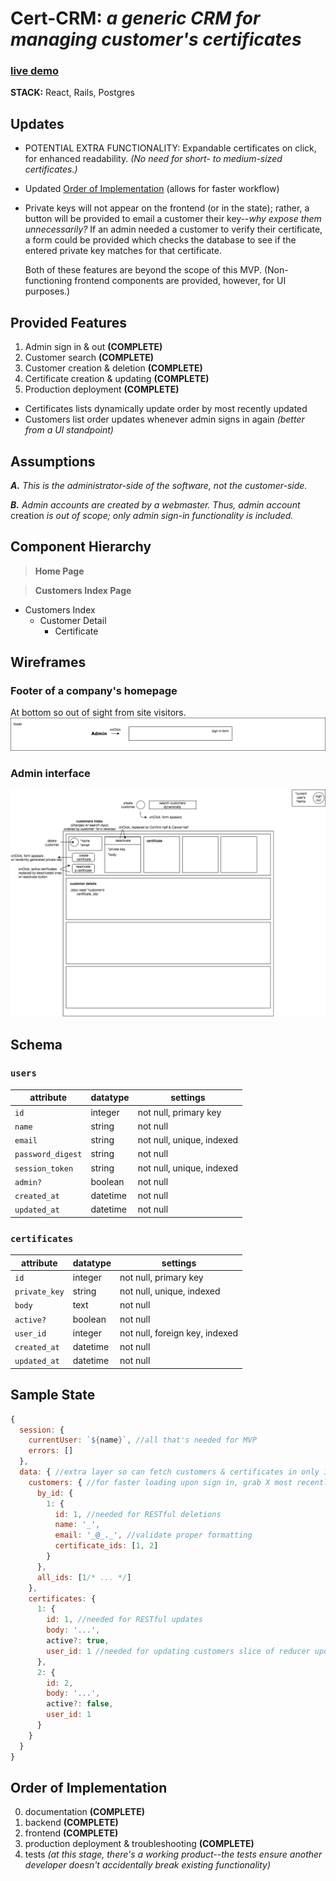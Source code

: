 # Cert-CRM: _a generic CRM for managing customer's certificates_

### [live demo](http://cert-crm.herokuapp.com/#/)

**STACK:** React, Rails, Postgres

## Updates

* POTENTIAL EXTRA FUNCTIONALITY: Expandable certificates on click, for enhanced readability. _(No need for short- to medium-sized certificates.)_

* Updated [Order of Implementation](https://github.com/English3000/cert-CRM#order-of-implementation) (allows for faster workflow)

* Private keys will not appear on the frontend (or in the state); rather, a button will be provided to email a customer their key--_why expose them unnecessarily?_ If an admin needed a customer to verify their certificate, a form could be provided which checks the database to see if the entered private key matches for that certificate.

  Both of these features are beyond the scope of this MVP. (Non-functioning frontend components are provided, however, for UI purposes.)

## Provided Features

1. Admin sign in & out **(COMPLETE)**
2. Customer search **(COMPLETE)**
3. Customer creation & deletion **(COMPLETE)**
4. Certificate creation & updating **(COMPLETE)**
5. Production deployment **(COMPLETE)**

+ Certificates lists dynamically update order by most recently updated
+ Customers list order updates whenever admin signs in again _(better from a UI standpoint)_

## Assumptions

_**A.** This is the administrator-side of the software, not the customer-side._

_**B.** Admin accounts are created by a webmaster. Thus, admin account_ creation _is out of scope; only admin sign-in functionality is included._

## Component Hierarchy

> **Home Page**

> **Customers Index Page**
  * Customers Index
    * Customer Detail
      * Certificate

## Wireframes

### Footer of a company's homepage
At bottom so out of sight from site visitors.
![homepage](https://github.com/English3000/cert-CRM/blob/master/HomePage.png)

### Admin interface
![customersIndexPage](https://github.com/English3000/cert-CRM/blob/master/CustomersIndexPage.png)

## Schema

### `users`

attribute         | datatype | settings
-|-|-
`id`              | integer  | not null, primary key
`name`            | string   | not null
`email`           | string   | not null, unique, indexed
`password_digest` | string   | not null
`session_token`   | string   | not null, unique, indexed
`admin?`          | boolean  | not null
`created_at`      | datetime | not null
`updated_at`      | datetime | not null

### `certificates`

attribute         | datatype | settings
-|-|-
`id`              | integer  | not null, primary key
`private_key`     | string   | not null, unique, indexed
`body`            | text     | not null
`active?`         | boolean  | not null
`user_id`         | integer  | not null, foreign key, indexed
`created_at`      | datetime | not null
`updated_at`      | datetime | not null

## Sample State

```js
{
  session: {
    currentUser: `${name}`, //all that's needed for MVP
    errors: []
  },
  data: { //extra layer so can fetch customers & certificates in only 1 query
    customers: { //for faster loading upon sign in, grab X most recently created customers; then cache the rest when searched
      by_id: {
        1: {
          id: 1, //needed for RESTful deletions
          name: '_',
          email: '_@_._', //validate proper formatting
          certificate_ids: [1, 2]
        }
      },
      all_ids: [1/* ... */]
    },
    certificates: {
      1: {
        id: 1, //needed for RESTful updates
        body: '...',
        active?: true,
        user_id: 1 //needed for updating customers slice of reducer upon certificate creation
      },
      2: {
        id: 2,
        body: '...',
        active?: false,
        user_id: 1
      }
    }
  }
}
```

## Order of Implementation

0. documentation **(COMPLETE)**
1. backend **(COMPLETE)**
2. frontend **(COMPLETE)**
3. production deployment & troubleshooting **(COMPLETE)**
4. tests _(at this stage, there's a working product--the tests ensure another developer doesn't accidentally break existing functionality)_
